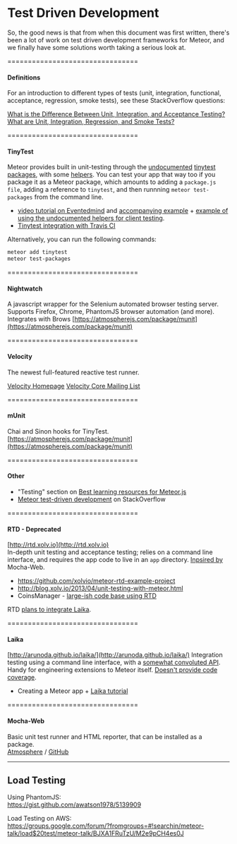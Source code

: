 Test Driven Development
================================


So, the good news is that from when this document was first written, there's been a lot of work on test driven development frameworks for Meteor, and we finally have some solutions worth taking a serious look at.  

================================
#### Definitions 

For an introduction to different types of tests (unit, integration, functional, acceptance, regression, smoke tests), see these StackOverflow questions: 

[What is the Difference Between Unit, Integration, and Acceptance Testing?](http://stackoverflow.com/questions/4904096/whats-the-difference-between-unit-functional-acceptance-and-integration-test)  
[What are Unit, Integration, Regression, and Smoke Tests?](http://stackoverflow.com/questions/520064/what-is-unit-test-integration-test-smoke-test-regression-test?lq=1)  



================================
#### TinyTest  


Meteor provides built in unit-testing through the  [undocumented](https://www.meteor.com/blog/2013/04/04/meteor-060-brand-new-distribution-system-app-packages-npm-integration) [tinytest packages](https://github.com/meteor/meteor/tree/devel/packages/tinytest), with some [helpers](https://github.com/meteor/meteor/tree/devel/packages/test-helpers). You can test your app that way too if you package it as a Meteor package, which amounts to adding a `package.js file`, adding a reference to ``tinytest``, and then runnning ``meteor test-packages`` from the command line.    

* [video tutorial on Eventedmind](https://www.eventedmind.com/tracks/feed-archive/meteor-testing-packages-with-tinytest) and [accompanying example](https://github.com/EventedMind/meteor-file) + [example of using the undocumented helpers for client testing](http://inconsistency.in/post/52547787175/flash-messages-package-and-testing-events-on-meteor). 
* [Tinytest integration with Travis CI](https://github.com/arunoda/travis-ci-meteor-packages)

Alternatively, you can run the following commands:

````sh
meteor add tinytest
meteor test-packages
````

================================
#### Nightwatch  
A javascript wrapper for the Selenium automated browser testing server.  Supports Firefox, Chrome, PhantomJS browser automation (and more).  Integrates with Brows
[https://atmospherejs.com/package/munit](https://atmospherejs.com/package/munit)  


================================
#### Velocity
The newest full-featured reactive test runner.  

[Velocity Homepage](https://github.com/xolvio/velocity)
[Velocity Core Mailing List](https://groups.google.com/forum/#!forum/velocity-core)  




================================
#### mUnit
Chai and Sinon hooks for TinyTest.
[https://atmospherejs.com/package/munit](https://atmospherejs.com/package/munit)  



================================
#### Other

* "Testing" section on [Best learning resources for Meteor.js](http://yauh.de/articles/376/best-learning-resources-for-meteorjs)  
* [Meteor test-driven development](http://stackoverflow.com/questions/12987525/meteor-test-driven-development) on StackOverflow  

================================
#### RTD - Deprecated
[http://rtd.xolv.io](http://rtd.xolv.io)  
In-depth unit testing and acceptance testing; relies on a command line interface, and requires the app code to live in an `app` directory. [Inpsired by](http://blog.madeye.io/2013/02/testing-meteor-here-at-madeye-were-big.html?showComment=1364314050448#c7796997551340499047) Mocha-Web.  

* https://github.com/xolvio/meteor-rtd-example-project  
* http://blog.xolv.io/2013/04/unit-testing-with-meteor.html
* CoinsManager - [large-ish code base using RTD](https://github.com/CoinsManager/CoinsManager)

RTD [plans to integrate Laika](https://github.com/xolvio/rtd/issues/63).

================================
#### Laika  
[http://arunoda.github.io/laika/](http://arunoda.github.io/laika/)
Integration testing using a command line interface, with a [somewhat convoluted API](https://github.com/arunoda/laika/issues/97).  Handy for engineering extensions to Meteor itself.  [Doesn't provide code coverage](https://github.com/xolvio/rtd/issues/22#issuecomment-20442959).

* Creating a Meteor app + [Laika tutorial](http://mherman.org/blog/2014/01/29/meteor-dot-js-in-action-create-an-app-test-with-laika/)

================================
####  Mocha-Web  

Basic unit test runner and HTML reporter, that can be installed as a package.  
[Atmosphere](https://atmosphere.meteor.com/package/mocha-web) / [GitHub](https://github.com/mad-eye/meteor-mocha-web)


------------------------------------------------------------------
## Load Testing 

Using PhantomJS:  
https://gist.github.com/awatson1978/5139909  

Load Testing on AWS:  
https://groups.google.com/forum/?fromgroups=#!searchin/meteor-talk/load$20test/meteor-talk/BJXA1FRuTzU/M2e9pCH4es0J  
